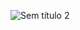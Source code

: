 ![Sem título 2](https://github.com/VictorBravim/Gallery_Hexagon/assets/122113588/4f789c2c-56d7-495d-a859-fa3b7b92d107)
